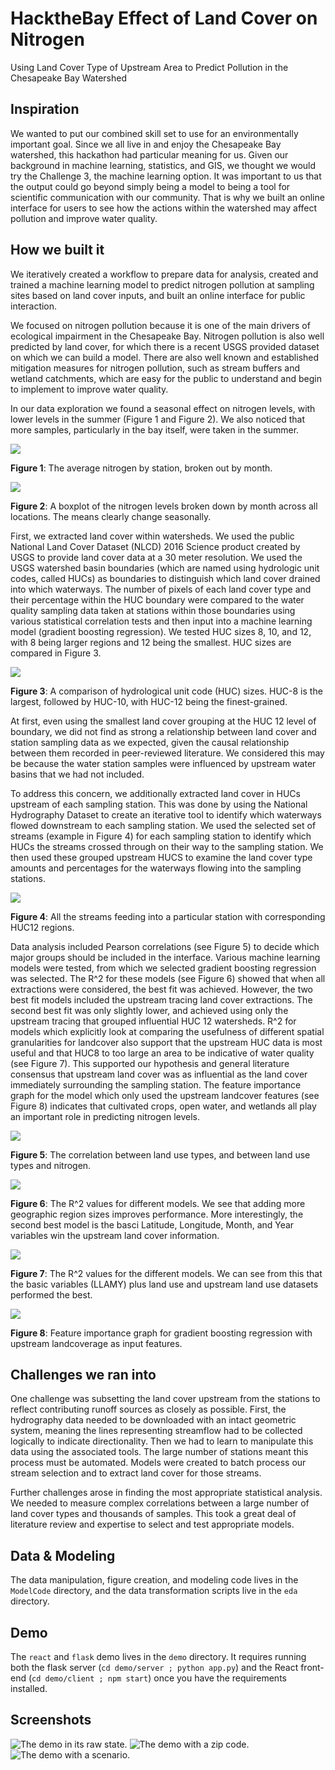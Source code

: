 # HacktheBay Effect of Land Cover on Nitrogen
Using Land Cover Type of Upstream Area to Predict Pollution in the Chesapeake Bay Watershed

## Inspiration

We wanted to put our combined skill set to use for an environmentally important goal. Since we all live in and enjoy the Chesapeake 
Bay watershed, this hackathon had particular meaning for us. Given our background in machine learning, statistics, and GIS, we thought 
we would try the Challenge 3, the machine learning option. It was important to us that the output could go beyond simply being a model 
to being a tool for scientific communication with our community. That is why we built an online interface for users to see how the 
actions within the watershed may affect pollution and improve water quality.

## How we built it

We iteratively created a workflow to prepare data for analysis, created and trained a machine learning model to predict nitrogen
 pollution at sampling sites based on land cover inputs, and built an online interface for public interaction.

We focused on nitrogen pollution because it is one of the main drivers of ecological impairment in the Chesapeake Bay. Nitrogen 
pollution is also well predicted by land cover, for which there is a recent USGS provided dataset on which we can build a model. 
There are also well known and established mitigation measures for nitrogen pollution, such as stream buffers and wetland catchments, 
which are easy for the public to understand and begin to implement to improve water quality.

In our data exploration we found a seasonal effect on nitrogen levels, with lower levels in the summer (Figure 1 and Figure 2). 
We also noticed that more samples, particularly in the bay itself, were taken in the summer.

![](screenshots/Copy%20of%20aveN_sampLocations_months.jpg)

**Figure 1**: The average nitrogen by station, broken out by month.

![](screenshots/Copy%20of%20month_boxplot.jpg)

**Figure 2**: A boxplot of the nitrogen levels broken down by month across all locations. The means clearly change seasonally.

First, we extracted land cover within watersheds. We used the public National Land Cover Dataset (NLCD) 2016 Science product 
created by USGS to provide land cover data at a 30 meter resolution. We used the USGS watershed basin boundaries (which are named 
using hydrologic unit codes, called HUCs) as boundaries to distinguish which land cover drained into which waterways. The number 
of pixels of each land cover type and their percentage within the HUC boundary were compared to the water quality sampling data taken 
at stations within those boundaries using various statistical correlation tests and then input into a machine learning model (gradient 
boosting regression). We tested HUC sizes 8, 10, and 12, with 8 being larger regions and 12 being the smallest. HUC sizes are compared
in Figure 3.

![](screenshots/chesapeake_withDC.PNG)

**Figure 3**: A comparison of hydrological unit code (HUC) sizes. HUC-8 is the largest, followed by HUC-10, with HUC-12 being the 
finest-grained.

At first, even using the smallest land cover grouping at the HUC 12 level of boundary, we did not find as strong a relationship between 
land cover and station sampling data as we expected, given the causal relationship between them recorded in peer-reviewed literature. 
We considered this may be because the water station samples were influenced by upstream water basins that we had not included.

To address this concern, we additionally extracted land cover in HUCs upstream of each sampling station. This was done by using the 
National Hydrography Dataset to create an iterative tool to identify which waterways flowed downstream to each sampling station. We 
used the selected set of streams (example in Figure 4) for each sampling station to identify which HUCs the streams crossed through on their 
way to the sampling station. We then used these grouped upstream HUCS to examine the land cover type amounts and percentages for the 
waterways flowing into the sampling stations.

![](screenshots/streamFlow_wLabel.png)

**Figure 4**: All the streams feeding into a particular station with corresponding HUC12 regions.

Data analysis included Pearson correlations (see Figure 5) to decide which major groups should be included in the interface. Various 
machine learning models were tested, from which we selected gradient boosting regression was selected. The R^2 for these models 
(see Figure 6) showed that when all extractions were considered, the best fit was achieved. However, the two best fit models included 
the upstream tracing land cover extractions. The second best fit was only slightly lower, and achieved using only the upstream tracing 
that grouped influential HUC 12 watersheds. R^2 for models which explicitly look at comparing the usefulness of different spatial 
granularities for landcover also support that the upstream HUC data is most useful and that HUC8 to too large an area to be indicative of 
water quality (see Figure 7). This supported our hypothesis and general literature consensus that upstream land cover was as influential 
as the land cover immediately surrounding the sampling station. The feature importance graph for the model which only used the upstream
landcover features (see Figure 8) indicates that cultivated crops, open water, and wetlands all play an important role in predicting nitrogen levels.

![](screenshots/correlationStream_corrrect.jpg)

**Figure 5**: The correlation between land use types, and between land use types and nitrogen.

![](screenshots/R2_table.png)

**Figure 6**: The R^2 values for different models. We see that adding more geographic region sizes improves performance. More interestingly,
the second best model is the basci Latitude, Longitude, Month, and Year variables win the upstream land cover information.

![](screenshots/Copy%20of%20results2.jpg)

**Figure 7**: The R^2 values for the different models. We can see from this that the basic variables (LLAMY) plus land use and upstream land use datasets performed the best.

![](screenshots/Copy%20of%20varImportance_upstreamHUCs_edited.jpg)

**Figure 8**: Feature importance graph for gradient boosting regression with upstream landcoverage as input features.

## Challenges we ran into

One challenge was subsetting the land cover upstream from the stations to reflect contributing runoff sources as closely as possible. 
First, the hydrography data needed to be downloaded with an intact geometric system, meaning the lines representing streamflow had to 
be collected logically to indicate directionality. Then we had to learn to manipulate this data using the associated tools. The large 
number of stations meant this process must be automated. Models were created to batch process our stream selection and to extract land 
cover for those streams.

Further challenges arose in finding the most appropriate statistical analysis. We needed to measure complex correlations between a large 
number of land cover types and thousands of samples. This took a great deal of literature review and expertise to select and test 
appropriate models.

## Data & Modeling

The data manipulation, figure creation, and modeling code lives in the `ModelCode` directory, and the data transformation scripts live in the `eda` directory.

## Demo

The `react` and `flask` demo lives in the `demo` directory.
It requires running both the flask server (`cd demo/server ; python app.py`) and the React front-end (`cd demo/client ; npm start`) once you have the requirements installed.

## Screenshots

![The demo in its raw state.](screenshots/starting.png)
![The demo with a zip code.](screenshots/farmland.png)
![The demo with a scenario.](screenshots/reforesting.png)


